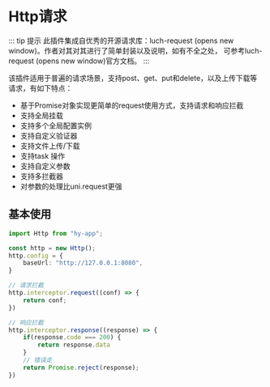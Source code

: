# Http请求

::: tip 提示
此插件集成自优秀的开源请求库：luch-request (opens new window)。作者对其对其进行了简单封装以及说明，如有不全之处， 可参考luch-request (opens new window)官方文档。
:::

该插件适用于普遍的请求场景，支持post、get、put和delete，以及上传下载等请求，有如下特点：
- 基于Promise对象实现更简单的request使用方式，支持请求和响应拦截
- 支持全局挂载
- 支持多个全局配置实例
- 支持自定义验证器
- 支持文件上传/下载
- 支持task 操作
- 支持自定义参数
- 支持多拦截器
- 对参数的处理比uni.request更强

## 基本使用

```ts
import Http from "hy-app";

const http = new Http();
http.config = {
    baseUrl: "http://127.0.0.1:8080",
}

// 请求拦截
http.interceptor.request((conf) => {
    return conf;
})

// 响应拦截
http.interceptor.response((response) => {
    if(response.code === 200) {
        return response.data
    }
    // 错误走
    return Promise.reject(response);
})
```